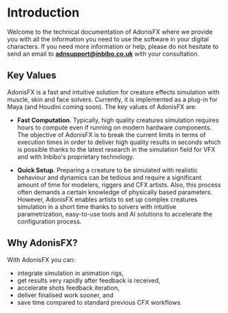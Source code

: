 # Introduction

Welcome to the technical documentation of AdonisFX where we provide you with all the information you need to use the software in your digital characters. If you need more information or help, please do not hesitate to send an email to **adnsupport@inbibo.co.uk** with your consultation.

## Key Values

AdonisFX is a fast and intuitive solution for creature effects simulation with muscle, skin and face solvers. Currently, it is implemented as a plug-in for Maya (and Houdini coming soon). The key values of AdonisFX are:

- **Fast Computation**. Typically, high quality creatures simulation requires hours to compute even if running on modern hardware components. The objective of AdonisFX is to break the current limits in terms of execution times in order to deliver high quality results in seconds which is possible thanks to the latest research in the simulation field for VFX and with Inbibo's proprietary technology. 

- **Quick Setup**. Preparing a creature to be simulated with realistic behaviour and dynamics can be tedious and require a significant amount of time for modelers, riggers and CFX artists. Also, this process often demands a certain knowledge of physically based parameters. However, AdonisFX enables artists to set up complex creatures simulation in a short time thanks to solvers with intuitive parametrization, easy-to-use tools and AI solutions to accelerate the configuration process.

## Why AdonisFX?

With AdonisFX you can:

- integrate simulation in animation rigs,
- get results very rapidly after feedback is received,
- accelerate shots feedback iteration,
- deliver finalised work sooner, and
- save time compared to standard previous CFX workflows.
